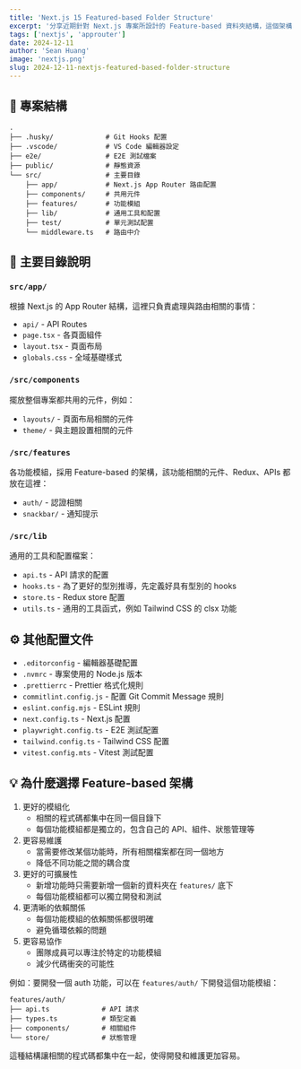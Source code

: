 ```yaml
---
title: 'Next.js 15 Featured-based Folder Structure'
excerpt: '分享近期針對 Next.js 專案所設計的 Feature-based 資料夾結構，這個架構可以幫助提升模組化、可維護性，與擴展性，覺得相當不錯。'
tags: ['nextjs', 'approuter']
date: 2024-12-11
author: 'Sean Huang'
image: 'nextjs.png'
slug: 2024-12-11-nextjs-featured-based-folder-structure
---
```


## 🌲 專案結構

```plaintext
.
├── .husky/             # Git Hooks 配置
├── .vscode/            # VS Code 編輯器設定
├── e2e/                # E2E 測試檔案
├── public/             # 靜態資源
└── src/                # 主要目錄
    ├── app/            # Next.js App Router 路由配置
    ├── components/     # 共用元件
    ├── features/       # 功能模組
    ├── lib/            # 通用工具和配置
    ├── test/           # 單元測試配置
    └── middleware.ts   # 路由中介
```

## 📁 主要目錄說明

### `src/app/`

根據 Next.js 的 App Router 結構，這裡只負責處理與路由相關的事情：

- `api/` - API Routes
- `page.tsx` - 各頁面組件
- `layout.tsx` - 頁面布局
- `globals.css` - 全域基礎樣式

### `/src/components`

擺放整個專案都共用的元件，例如：

- `layouts/` - 頁面布局相關的元件
- `theme/` - 與主題設置相關的元件

### `/src/features`

各功能模組，採用 Feature-based 的架構，該功能相關的元件、Redux、APIs 都放在這裡：

- `auth/` - 認證相關
- `snackbar/` - 通知提示

### `/src/lib`

通用的工具和配置檔案：

- `api.ts` - API 請求的配置
- `hooks.ts` - 為了更好的型別推導，先定義好具有型別的 hooks
- `store.ts` - Redux store 配置
- `utils.ts` - 通用的工具函式，例如 Tailwind CSS 的 clsx 功能

## ⚙️ 其他配置文件

- `.editorconfig` - 編輯器基礎配置
- `.nvmrc` - 專案使用的 Node.js 版本
- `.prettierrc` - Prettier 格式化規則
- `commitlint.config.js` - 配置 Git Commit Message 規則
- `eslint.config.mjs` - ESLint 規則
- `next.config.ts` - Next.js 配置
- `playwright.config.ts` - E2E 測試配置
- `tailwind.config.ts` - Tailwind CSS 配置
- `vitest.config.mts` - Vitest 測試配置

## 💡 為什麼選擇 Feature-based 架構

1. 更好的模組化
   - 相關的程式碼都集中在同一個目錄下
   - 每個功能模組都是獨立的，包含自己的 API、組件、狀態管理等
2. 更容易維護
   - 當需要修改某個功能時，所有相關檔案都在同一個地方
   - 降低不同功能之間的耦合度
3. 更好的可擴展性
   - 新增功能時只需要新增一個新的資料夾在 `features/` 底下
   - 每個功能模組都可以獨立開發和測試
4. 更清晰的依賴關係
   - 每個功能模組的依賴關係都很明確
   - 避免循環依賴的問題
5. 更容易協作
   - 團隊成員可以專注於特定的功能模組
   - 減少代碼衝突的可能性

例如：要開發一個 auth 功能，可以在 `features/auth/` 下開發這個功能模組：

```plaintext
features/auth/
├── api.ts             # API 請求
├── types.ts           # 類型定義
├── components/        # 相關組件
└── store/             # 狀態管理
```

這種結構讓相關的程式碼都集中在一起，使得開發和維護更加容易。
